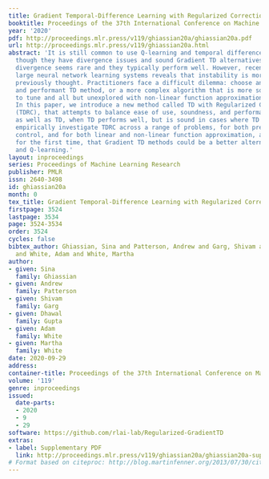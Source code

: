 ```yaml
---
title: Gradient Temporal-Difference Learning with Regularized Corrections
booktitle: Proceedings of the 37th International Conference on Machine Learning
year: '2020'
pdf: http://proceedings.mlr.press/v119/ghiassian20a/ghiassian20a.pdf
url: http://proceedings.mlr.press/v119/ghiassian20a.html
abstract: 'It is still common to use Q-learning and temporal difference (TD) learning{—}even
  though they have divergence issues and sound Gradient TD alternatives exist{—}because
  divergence seems rare and they typically perform well. However, recent work with
  large neural network learning systems reveals that instability is more common than
  previously thought. Practitioners face a difficult dilemma: choose an easy to use
  and performant TD method, or a more complex algorithm that is more sound but harder
  to tune and all but unexplored with non-linear function approximation or control.
  In this paper, we introduce a new method called TD with Regularized Corrections
  (TDRC), that attempts to balance ease of use, soundness, and performance. It behaves
  as well as TD, when TD performs well, but is sound in cases where TD diverges. We
  empirically investigate TDRC across a range of problems, for both prediction and
  control, and for both linear and non-linear function approximation, and show, potentially
  for the first time, that Gradient TD methods could be a better alternative to TD
  and Q-learning.'
layout: inproceedings
series: Proceedings of Machine Learning Research
publisher: PMLR
issn: 2640-3498
id: ghiassian20a
month: 0
tex_title: Gradient Temporal-Difference Learning with Regularized Corrections
firstpage: 3524
lastpage: 3534
page: 3524-3534
order: 3524
cycles: false
bibtex_author: Ghiassian, Sina and Patterson, Andrew and Garg, Shivam and Gupta, Dhawal
  and White, Adam and White, Martha
author:
- given: Sina
  family: Ghiassian
- given: Andrew
  family: Patterson
- given: Shivam
  family: Garg
- given: Dhawal
  family: Gupta
- given: Adam
  family: White
- given: Martha
  family: White
date: 2020-09-29
address: 
container-title: Proceedings of the 37th International Conference on Machine Learning
volume: '119'
genre: inproceedings
issued:
  date-parts:
  - 2020
  - 9
  - 29
software: https://github.com/rlai-lab/Regularized-GradientTD
extras:
- label: Supplementary PDF
  link: http://proceedings.mlr.press/v119/ghiassian20a/ghiassian20a-supp.pdf
# Format based on citeproc: http://blog.martinfenner.org/2013/07/30/citeproc-yaml-for-bibliographies/
---
```

